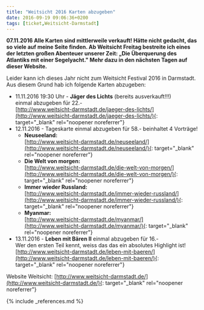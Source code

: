 ```yaml
---
title: "Weitsicht 2016 Karten abzugeben"
date: 2016-09-19 09:06:36+0200
tags: [ticket,Weitsicht-Darmstadt]
---
```

**07.11.2016 Alle Karten sind mittlerweile verkauft! Hätte nicht gedacht, das so viele auf meine Seite finden. Ab Weitsicht Freitag bestreite ich eines der letzten großen Abenteuer unserer Zeit: „Die Überquerung des Atlantiks mit einer Segelyacht." Mehr dazu in den nächsten Tagen auf dieser Website.**

<!--more-->

Leider kann ich dieses Jahr nicht zum Weitsicht Festival 2016 in Darmstadt. Aus diesem Grund hab ich folgende Karten abzugeben:

* 11.11.2016 19:30 Uhr - **Jäger des Lichts** (bereits ausverkauft!!!)    
   einmal abzugeben für 22.-     
   [http://www.weitsicht-darmstadt.de/jaeger-des-lichts/](http://www.weitsicht-darmstadt.de/jaeger-des-lichts/){: target="_blank" rel="noopener noreferrer"} 
* 12.11.2016 - Tageskarte einmal abzugeben für 58.- beinhaltet 4 Vorträge!
   * **Neuseeland:**     
   [http://www.weitsicht-darmstadt.de/neuseeland/](http://www.weitsicht-darmstadt.de/neuseeland/){: target="_blank" rel="noopener noreferrer"}
   * **Die Welt von morgen:**    
   [http://www.weitsicht-darmstadt.de/die-welt-von-morgen/](http://www.weitsicht-darmstadt.de/die-welt-von-morgen/){: target="_blank" rel="noopener noreferrer"}
   * **Immer wieder Russland:**     
   [http://www.weitsicht-darmstadt.de/immer-wieder-russland/](http://www.weitsicht-darmstadt.de/immer-wieder-russland/){: target="_blank" rel="noopener noreferrer"}
   * **Myanmar:**     
   [http://www.weitsicht-darmstadt.de/myanmar/](http://www.weitsicht-darmstadt.de/myanmar/){: target="_blank" rel="noopener noreferrer"}
* 13.11.2016 - **Leben mit Bären II** einmal abzugeben für 16.-    
 Wer den ersten Teil kennt, weiss das das ein absolutes Highlight ist!     
 [http://www.weitsicht-darmstadt.de/leben-mit-baeren/](http://www.weitsicht-darmstadt.de/leben-mit-baeren/){: target="_blank" rel="noopener noreferrer"}

Website Weitsicht: [http://www.weitsicht-darmstadt.de/](http://www.weitsicht-darmstadt.de/){: target="_blank" rel="noopener noreferrer"}

{% include _references.md %}